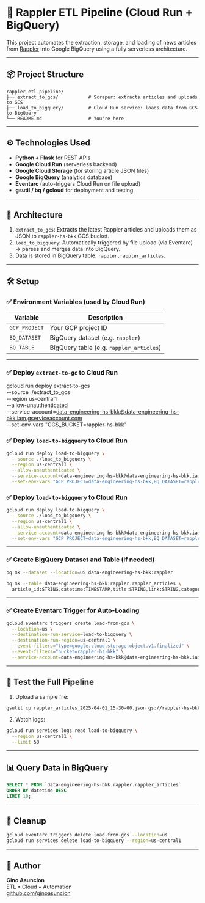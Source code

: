 # 📰 Rappler ETL Pipeline (Cloud Run + BigQuery)

This project automates the extraction, storage, and loading of news articles from [Rappler](https://www.rappler.com/latest/) into Google BigQuery using a fully serverless architecture.

---

## 📦 Project Structure

```
rappler-etl-pipeline/
├── extract_to_gcs/           # Scraper: extracts articles and uploads to GCS
├── load_to_bigquery/         # Cloud Run service: loads data from GCS to BigQuery
└── README.md                 # You're here
```

---

## ⚙️ Technologies Used

- **Python + Flask** for REST APIs
- **Google Cloud Run** (serverless backend)
- **Google Cloud Storage** (for storing article JSON files)
- **Google BigQuery** (analytics database)
- **Eventarc** (auto-triggers Cloud Run on file upload)
- **gsutil / bq / gcloud** for deployment and testing

---

## 🚀 Architecture

1. `extract_to_gcs`: Extracts the latest Rappler articles and uploads them as JSON to `rappler-hs-bkk` GCS bucket.
2. `load_to_bigquery`: Automatically triggered by file upload (via Eventarc) → parses and merges data into BigQuery.
3. Data is stored in BigQuery table: `rappler.rappler_articles`.

---

## 🛠️ Setup

### ✅ Environment Variables (used by Cloud Run)

| Variable              | Description                    |
|-----------------------|--------------------------------|
| `GCP_PROJECT`         | Your GCP project ID            |
| `BQ_DATASET`          | BigQuery dataset (e.g. `rappler`)  |
| `BQ_TABLE`            | BigQuery table (e.g. `rappler_articles`) |

---

### ✅ Deploy `extract-to-gc` to Cloud Run
gcloud run deploy extract-to-gcs \
  --source ./extract_to_gcs \
  --region us-central1 \
  --allow-unauthenticated \
  --service-account=data-engineering-hs-bkk@data-engineering-hs-bkk.iam.gserviceaccount.com \
  --set-env-vars "GCS_BUCKET=rappler-hs-bkk"

### ✅ Deploy `load-to-bigquery` to Cloud Run

```bash
gcloud run deploy load-to-bigquery \
  --source ./load_to_bigquery \
  --region us-central1 \
  --allow-unauthenticated \
  --service-account=data-engineering-hs-bkk@data-engineering-hs-bkk.iam.gserviceaccount.com \
  --set-env-vars "GCP_PROJECT=data-engineering-hs-bkk,BQ_DATASET=rappler,BQ_TABLE=rappler_articles"
```
### ✅ Deploy `load-to-bigquery` to Cloud Run

```bash
gcloud run deploy load-to-bigquery \
  --source ./load_to_bigquery \
  --region us-central1 \
  --allow-unauthenticated \
  --service-account=data-engineering-hs-bkk@data-engineering-hs-bkk.iam.gserviceaccount.com \
  --set-env-vars "GCP_PROJECT=data-engineering-hs-bkk,BQ_DATASET=rappler,BQ_TABLE=rappler_articles"
```

---

### ✅ Create BigQuery Dataset and Table (if needed)

```bash
bq mk --dataset --location=US data-engineering-hs-bkk:rappler

bq mk --table data-engineering-hs-bkk:rappler.rappler_articles \
  article_id:STRING,datetime:TIMESTAMP,title:STRING,link:STRING,categories:STRING,tags:STRING
```

---

### ✅ Create Eventarc Trigger for Auto-Loading

```bash
gcloud eventarc triggers create load-from-gcs \
  --location=us \
  --destination-run-service=load-to-bigquery \
  --destination-run-region=us-central1 \
  --event-filters="type=google.cloud.storage.object.v1.finalized" \
  --event-filters="bucket=rappler-hs-bkk" \
  --service-account=data-engineering-hs-bkk@data-engineering-hs-bkk.iam.gserviceaccount.com
```

---

## 🧪 Test the Full Pipeline

1. Upload a sample file:
```bash
gsutil cp rappler_articles_2025-04-01_15-30-00.json gs://rappler-hs-bkk
```

2. Watch logs:
```bash
gcloud run services logs read load-to-bigquery \
  --region us-central1 \
  --limit 50
```

---

## 📊 Query Data in BigQuery

```sql
SELECT * FROM `data-engineering-hs-bkk.rappler.rappler_articles`
ORDER BY datetime DESC
LIMIT 10;
```

---

## 🧼 Cleanup

```bash
gcloud eventarc triggers delete load-from-gcs --location=us
gcloud run services delete load-to-bigquery --region=us-central1
```

---

## 🙌 Author

**Gino Asuncion**  
ETL • Cloud • Automation  
[github.com/ginoasuncion](https://github.com/ginoasuncion)
